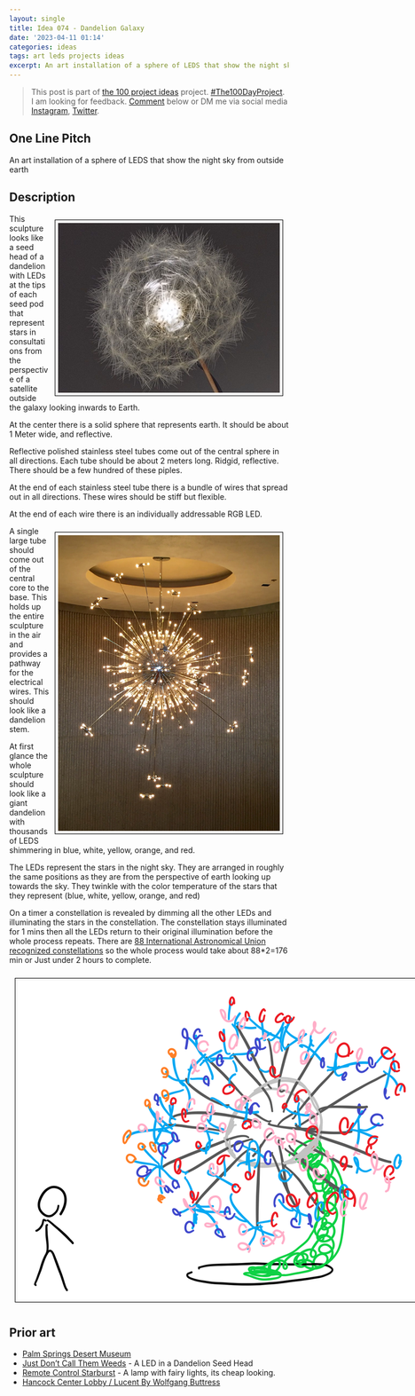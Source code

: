 ```yaml
---
layout: single
title: Idea 074 - Dandelion Galaxy
date: '2023-04-11 01:14'
categories: ideas
tags: art leds projects ideas
excerpt: An art installation of a sphere of LEDS that show the night sky from outside earth
---
```


> This post is part of [the 100 project ideas](https://blog.abluestar.com/projects/2023-100-ideas/) project. [#The100DayProject](https://www.the100dayproject.org/). I am looking for feedback. <a href='#utterances-comments'>Comment</a> below or DM me via social media <a href="https://instagram.com/funvill" rel="nofollow noopener noreferrer"><i class="fab fa-fw fa-instagram" aria-hidden="true"></i><span class="label">Instagram</span></a>, <a href="https://twitter.com/funvill" rel="nofollow noopener noreferrer"><i class="fab fa-fw fa-twitter" aria-hidden="true"></i><span class="label">Twitter</span></a>.

## One Line Pitch

An art installation of a sphere of LEDS that show the night sky from outside earth

## Description

<img src='\public\uploads\2023\dandelion-seedhead.png' alt='dandelion-seedhead' style="float: right; margin: 10px; max-width: 400px; border: 1px solid black; padding: 5px">This sculpture looks like a seed head of a dandelion with LEDs at the tips of each seed pod that represent stars in consultations from the perspective of a satellite outside the galaxy looking inwards to Earth.

At the center there is a solid sphere that represents earth. It should be about 1 Meter wide, and reflective.

Reflective polished stainless steel tubes come out of the central sphere in all directions. Each tube should be about 2 meters long. Ridgid, reflective. There should be a few hundred of these piples.

At the end of each stainless steel tube there is a bundle of wires that spread out in all directions. These wires should be stiff but flexible.

At the end of each wire there is an individually addressable RGB LED.

<img src='\public\uploads\2023\palm-springs-art-museum.png' alt='palm-springs-art-museum.png' style="float: right; margin: 10px; max-width: 400px; border: 1px solid black; padding: 5px">A single large tube should come out of the central core to the base. This holds up the entire sculpture in the air and provides a pathway for the electrical wires. This should look like a dandelion stem.

At first glance the whole sculpture should look like a giant dandelion with thousands of LEDS shimmering in blue, white, yellow, orange, and red.

The LEDs represent the stars in the night sky. They are arranged in roughly the same positions as they are from the perspective of earth looking up towards the sky. They twinkle with the color temperature of the stars that they represent (blue, white, yellow, orange, and red)

On a timer a constellation is revealed by dimming all the other LEDs and illuminating the stars in the constellation. The constellation stays illuminated for 1 mins then all the LEDs return to their original illumination before the whole process repeats. There are [88 International Astronomical Union recognized constellations](https://www.constellation-guide.com/what-is-a-constellation/how-many-constellations-are-there/) so the whole process would take about 88*2=176 min or Just under 2 hours to complete.

<img src='\public\uploads\2023\dandelion-drawing.png' alt='dandelion-drawing' style="margin: 10px; max-width: 800px; border: 1px solid black; padding: 5px">

## Prior art

- [Palm Springs Desert Museum](http://www.moderndesign.org/2011/05/visiting-palm-springs-desert-museum.html)
- [Just Don’t ­Call Them Weeds](https://www.nytimes.com/2015/01/22/garden/dandelions-as-led-light-fixtures-from-studio-drift.html) - A LED in a Dandelion Seed Head
- [Remote Control Starburst](https://madmolly.co.uk/products/remote-control-starburst-160-led-indoor-outdoor-lights-battery-powered-choose-from-3-colours) - A lamp with fairy lights, its cheap looking.
- [Hancock Center Lobby / Lucent By Wolfgang Buttress](http://www.publicartinchicago.com/2015-hancock-center-lobby-lucent-by-wolfgang-buttress/)
